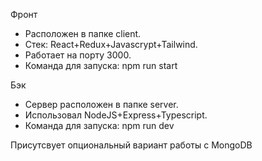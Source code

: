 Фронт

- Расположен в папке client.
- Стек: React+Redux+Javascrypt+Tailwind.
- Работает на порту 3000.
- Команда для запуска: npm run start

Бэк

- Сервер расположен в папке server.
- Использовал NodeJS+Express+Typescript.
- Команда для запуска: npm run dev

Присутсвует опциональный вариант работы с MongoDB
